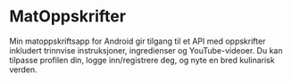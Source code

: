 # MatOppskrifter
Min matoppskriftsapp for Android gir tilgang til et API med oppskrifter inkludert trinnvise instruksjoner, ingredienser og YouTube-videoer. 
Du kan tilpasse profilen din, logge inn/registrere deg, og nyte en bred kulinarisk verden.
